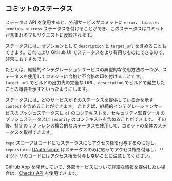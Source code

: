 ## コミットのステータス

ステータス API を使用すると、外部サービスがコミットに `error`、 `failure`、`pending`、`success` ステータスを付けることができ、このステータスはコミットが含まれるプルリクエストに反映されます。

ステータスには、オプションとして `description` と `target_url` を含めることもできます。これにより GitHub UI でステータスをより有用なものにできるので、非常におすすめです。

たとえば、継続的インテグレーションサービスの典型的な使用方法の一つが、ステータスを使用してコミットに合格と不合格の印を付けることです。  `target_url` でビルドの出力先の完全な URL、`description` でビルドで発生したことの概要を示すといったようにします。

ステータスには、どのサービスがそのステータスを提供しているかを示す `context` を含めることができます。 たとえば、継続的インテグレーションサービスのプッシュステータスに `ci` のコンテキストを、セキュリティ監査ツールのプッシュステータスに `security` のコンテキストを含めることができます。  その後、[特定のリファレンス複合的なステータス](/rest/reference/commits#get-the-combined-status-for-a-specific-reference)を使用して、コミットの全体のステータスを取得できます。

`repo` スコープはコードにもステータスにもアクセス権を付与するのに対し、`repo:status` [OAuth scope](/developers/apps/scopes-for-oauth-apps) はステータスのみに絞ってアクセス権を付与し、リポジトリのコードにはアクセス権を付与**しない**ことに注意してください。

GitHub App を開発していて、外部サービスについて詳細な情報を提供したい場合は、[Checks API](/rest/reference/checks) を使用できます。